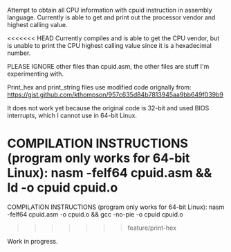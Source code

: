 Attempt to obtain all CPU information with cpuid instruction in assembly language. Currently is able to get and print out the processor vendor and highest calling value.

<<<<<<< HEAD
Currently compiles and is able to get the CPU vendor, but is unable to print the CPU highest calling value since it is a hexadecimal number.

PLEASE IGNORE other files than cpuid.asm, the other files are stuff I'm experimenting with.

Print_hex and print_string files use modified code orignally from: https://gist.github.com/kthompson/957c635d84b7813945aa9bb649f039b9

It does not work yet because the original code is 32-bit and used BIOS interrupts, which I cannot use in 64-bit Linux.

COMPILATION INSTRUCTIONS (program only works for 64-bit Linux):
nasm -felf64 cpuid.asm && ld -o cpuid cpuid.o
=======

COMPILATION INSTRUCTIONS (program only works for 64-bit Linux):
nasm -felf64 cpuid.asm -o cpuid.o && gcc -no-pie -o cpuid cpuid.o
>>>>>>> feature/print-hex

Work in progress.
